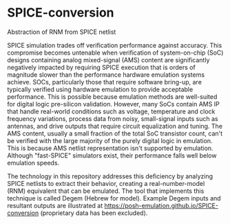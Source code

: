 # SPICE-conversion
Abstraction of RNM from SPICE netlist

SPICE simulation trades off verification performance against accuracy.  This compromise becomes untenable when verification of system-on-chip (SoC) designs containing analog mixed-signal (AMS) content are significantly negatively impacted by requiring SPICE execution that is orders of magnitude slower than the performance hardware emulation systems achieve.  SOCs, particularly those that require software bring-up, are typically verified using hardware emulation to provide acceptable performance.  This is possible because emulation methods are well-suited for digital logic pre-silicon validation.  However, many SoCs contain AMS IP that handle real-world conditions such as voltage, temperature and clock frequency variations, process data from noisy, small-signal inputs such as antennas, and drive outputs that require circuit equalization and tuning.  The AMS content, usually a small fraction of the total SoC transistor count, can't be verified with the large majority of the purely digital logic in emulation.  This is because AMS netlist representation isn't supported by emulation.  Although "fast-SPICE" simulators exist, their performance falls well below emulation speeds.

The technology in this repository addresses this deficiency by analyzing SPICE netlists to extract their behavior, creating a real-number-model (RNM) equivalent that can be emulated.  The tool that implements this technique is called Degem (Hebrew for model). Example Degem inputs and resultant outputs are illustrated at https://posh-emulation.github.io/SPICE-conversion (proprietary data has been excluded).
